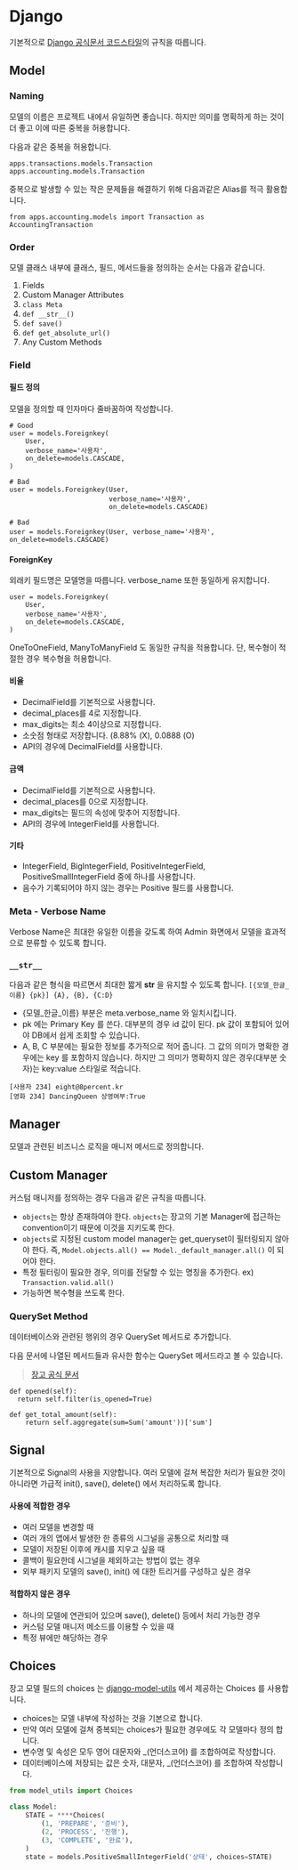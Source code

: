Django
====

기본적으로 [Django 공식문서 코드스타일](https://docs.djangoproject.com/en/dev/internals/contributing/writing-code/coding-style/)의 규칙을 따릅니다.

## Model

### Naming

모델의 이름은 프로젝트 내에서 유일하면 좋습니다. 하지만 의미를 명확하게 하는 것이 더 좋고 이에 따른 중복을 허용합니다.

다음과 같은 중복을 허용합니다.
```
apps.transactions.models.Transaction
apps.accounting.models.Transaction
```

중복으로 발생할 수 있는 작은 문제들을 해결하기 위해 다음과같은 Alias를 적극 활용합니다.
```
from apps.accounting.models import Transaction as AccountingTransaction
```

### Order
모델 클래스 내부에 클래스, 필드, 메서드들을 정의하는 순서는 다음과 같습니다.

1. Fields
1. Custom Manager Attributes
1. `class Meta`
1. `def __str__()`
1. `def save()`
1. `def get_absolute_url()`
1. Any Custom Methods


### Field

#### 필드 정의
모델을 정의할 때 인자마다 줄바꿈하여 작성합니다.
```
# Good
user = models.Foreignkey(
    User, 
    verbose_name='사용자',
    on_delete=models.CASCADE,
)

# Bad
user = models.Foreignkey(User, 
                         verbose_name='사용자',
                         on_delete=models.CASCADE)

# Bad
user = models.Foreignkey(User, verbose_name='사용자', on_delete=models.CASCADE)
```

#### ForeignKey
외래키 필드명은 모델명을 따릅니다.
verbose_name 또한 동일하게 유지합니다.

```
user = models.Foreignkey(
    User, 
    verbose_name='사용자',
    on_delete=models.CASCADE,
)
```

OneToOneField, ManyToManyField 도 동일한 규칙을 적용합니다. 단, 복수형이 적절한 경우 복수형을 허용합니다.

#### 비율
- DecimalField를 기본적으로 사용합니다.
- decimal_places를 4로 지정합니다.
- max_digits는 최소 4이상으로 지정합니다.
- 소숫점 형태로 저장합니다. (8.88% (X), 0.0888 (O)
- API의 경우에 DecimalField를 사용합니다.

#### 금액
- DecimalField를 기본적으로 사용합니다.
- decimal_places를 0으로 지정합니다.
- max_digits는 필드의 속성에 맞추어 지정합니다.
- API의 경우에 IntegerField를 사용합니다.

#### 기타
- IntegerField,  BigIntegerField, PositiveIntegerField, PositiveSmallIntegerField 중에 하나를 사용합니다.
- 음수가 기록되어야 하지 않는 경우는 Positive 필드를 사용합니다.

### Meta - Verbose Name
Verbose Name은 최대한 유일한 이름을 갖도록 하여 Admin 화면에서 모델을 효과적으로 분류할 수 있도록 합니다.

### `__str__`
다음과 같은 형식을 따르면서 최대한 짧게 __str__ 을 유지할 수 있도록 합니다.
`[{모델_한글_이름} {pk}] {A}, {B}, {C:D}`

- {모델_한글_이름} 부분은 meta.verbose_name 와 일치시킵니다.
- pk 에는 Primary Key 를 쓴다. 대부분의 경우 id 값이 된다. pk 값이 포함되어 있어야 DB에서 쉽게 조회할 수 있습니다.
- A, B, C 부분에는 필요한 정보를 추가적으로 적어 줍니다. 그 값의 의미가 명확한 경우에는 key 를 포함하지 않습니다. 하지만 그 의미가 명확하지 않은 경우(대부분 숫자)는 key:value 스타일로 적습니다.

```
[사용자 234] eight@8percent.kr
[영화 234] DancingQueen 상영여부:True
```

## Manager
모델과 관련된 비즈니스 로직을 매니저 메서드로 정의합니다.

## Custom Manager
커스텀 매니저를 정의하는 경우 다음과 같은 규칙을 따릅니다.

- `objects`는 항상 존재하여야 한다. `objects`는 장고의 기본 Manager에 접근하는 convention이기 때문에 이것을 지키도록 한다.
- `objects`로 지정된 custom model manager는 get_queryset이 필터링되지 않아야 한다. 즉, `Model.objects.all() == Model._default_manager.all()` 이 되어야 한다.
- 특정 필터링이 필요한 경우, 의미를 전달할 수 있는 명칭을 추가한다. ex) `Transaction.valid.all()`
- 가능하면 복수형을 쓰도록 한다.

### QuerySet Method
데이터베이스와 관련된 행위의 경우 QuerySet 메서드로 추가합니다.

다음 문서에 나열된 메서드들과 유사한 함수는 QuerySet 메서드라고 볼 수 있습니다.
> [장고 공식 문서](https://docs.djangoproject.com/en/dev/ref/models/querysets/)

```
def opened(self):
  return self.filter(is_opened=True)

def get_total_amount(self):
    return self.aggregate(sum=Sum('amount'))['sum']
```

## Signal
기본적으로 Signal의 사용을 지양합니다.
여러 모델에 걸쳐 복잡한 처리가 필요한 것이 아니라면 가급적 init(), save(), delete() 에서 처리하도록 합니다.

#### 사용에 적합한 경우
- 여러 모델을 변경할 때
- 여러 개의 앱에서 발생한 한 종류의 시그널을 공통으로 처리할 때
- 모델이 저장된 이후에 캐시를 지우고 싶을 때
- 콜백이 필요한데 시그널을 제외하고는 방법이 없는 경우
- 외부 패키지 모델의 save(), init() 에 대한 트리거를 구성하고 싶은 경우

#### 적합하지 않은 경우
- 하나의 모델에 연관되어 있으며 save(), delete() 등에서 처리 가능한 경우
- 커스텀 모델 매니저 메소드를 이용할 수 있을 때
- 특정 뷰에만 해당하는 경우

## Choices
장고 모델 필드의 choices 는 [django-model-utils](https://django-model-utils.readthedocs.io/en/latest/) 에서 제공하는 Choices 를 사용합니다.

- choices는 모델 내부에 작성하는 것을 기본으로 합니다.
- 만약 여러 모델에 걸쳐 중복되는 choices가 필요한 경우에도 각 모델마다 정의 합니다.
- 변수명 및 속성은 모두 영어 대문자와 _(언더스코어) 를 조합하여로 작성합니다.
- 데이터베이스에 저장되는 값은 숫자, 대문자, _(언더스코어) 를 조합하여 작성합니다.

```python
from model_utils import Choices

class Model:
    STATE = ****Choices(
        (1, 'PREPARE', '준비'),
        (2, 'PROCESS', '진행'),
        (3, 'COMPLETE', '완료'),
    )
    state = models.PositiveSmallIntegerField('상태', choices=STATE)
```
